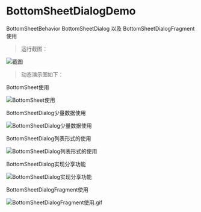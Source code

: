 # BottomSheetDialogDemo
BottomSheetBehavior  BottomSheetDialog 以及  BottomSheetDialogFragment使用



> 运行截图：

![截图](https://github.com/AweiLoveAndroid/BottomSheetDialogDemo/blob/master/pics/%E6%88%AA%E5%9B%BE.png?raw=true)


> 动态演示图如下：

BottomSheet使用

![BottomSheet使用](https://github.com/AweiLoveAndroid/BottomSheetDialogDemo/blob/master/pics/BottomSheet%E4%BD%BF%E7%94%A8.gif?raw=true)


BottomSheetDialog少量数据使用

![BottomSheetDialog少量数据使用](https://github.com/AweiLoveAndroid/BottomSheetDialogDemo/blob/master/pics/BottomSheetDialog%E5%B0%91%E9%87%8F%E6%95%B0%E6%8D%AE%E4%BD%BF%E7%94%A8.gif?raw=true)


BottomSheetDialog列表形式的使用

![BottomSheetDialog列表形式的使用](https://github.com/AweiLoveAndroid/BottomSheetDialogDemo/blob/master/pics/BottomSheetDialog%E5%88%97%E8%A1%A8%E5%BD%A2%E5%BC%8F%E7%9A%84%E4%BD%BF%E7%94%A8.gif?raw=true)


BottomSheetDialog实现分享功能

![BottomSheetDialog实现分享功能](https://github.com/AweiLoveAndroid/BottomSheetDialogDemo/blob/master/pics/BottomSheetDialog%E5%AE%9E%E7%8E%B0%E5%88%86%E4%BA%AB%E5%8A%9F%E8%83%BD.gif?raw=true)



BottomSheetDialogFragment使用

![BottomSheetDialogFragment使用.gif](https://github.com/AweiLoveAndroid/BottomSheetDialogDemo/blob/master/pics/BottomSheetDialogFragment%E4%BD%BF%E7%94%A8.gif?raw=true)
